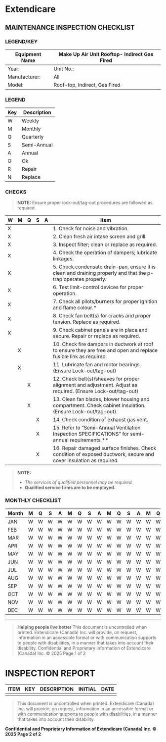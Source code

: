 # Extendicare
## MAINTENANCE INSPECTION CHECKLIST

### LEGEND/KEY
| Equipment Name                     | Make Up Air Unit Rooftop- Indirect Gas Fired |
|------------------------------------|-----------------------------------------------|
| Year:                              | Unit No.:                                    |
| Manufacturer:                      | All                                          |
| Model:                             | Roof-top, Indirect, Gas Fired                |

### LEGEND
| Key | Description      |
|-----|------------------|
| W   | Weekly           |
| M   | Monthly          |
| Q   | Quarterly        |
| S   | Semi-Annual      |
| A   | Annual           |
| O   | Ok               |
| R   | Repair           |
| N   | Replace          |

### CHECKS
> **NOTE:** Ensure proper lock-out/tag-out procedures are followed as required.

| W | M | Q | S | A | Item                                                                 |
|---|---|---|---|---|----------------------------------------------------------------------|
| X |   |   |   |   | 1. Check for noise and vibration.                                   |
| X |   |   |   |   | 2. Clean fresh air intake screen and grill.                        |
| X |   |   |   |   | 3. Inspect filter; clean or replace as required.                  |
| X |   |   |   |   | 4. Check the operation of dampers; lubricate linkages.           |
| X |   |   |   |   | 5. Check condensate drain-pan, ensure it is clean and draining properly and that the p-trap operates properly. |
| X |   |   |   |   | 6. Test limit-control devices for proper operation.              |
| X |   |   |   |   | 7. Check all pilots/burners for proper ignition and flame colour.* |
| X |   |   |   |   | 8. Check fan belt(s) for cracks and proper tension. Replace as required. |
| X |   |   |   |   | 9. Check cabinet panels are in place and secure. Repair or replace as required. |
|   | X |   |   |   | 10. Check fire dampers in ductwork at roof to ensure they are free and open and replace fusible link as required. |
|   | X |   |   |   | 11. Lubricate fan and motor bearings. (Ensure Lock-out/tag-out)   |
|   |   | X |   |   | 12. Check belt(s)/sheaves for proper alignment and adjustment. Adjust as required. (Ensure Lock-out/tag-out) |
|   |   | X |   |   | 13. Clean fan blades, blower housing and compartment. Check cabinet insulation. (Ensure Lock-out/tag-out) |
|   |   |   | X |   | 14. Check condition of exhaust gas vent.                          |
|   |   |   | X |   | 15. Refer to “Semi-Annual Ventilation Inspection SPECIFICATIONS” for semi-annual requirements ** |
|   |   |   | X |   | 16. Repair damaged surface finishes. Check condition of exposed ductwork, secure and cover insulation as required. |

> **NOTE:**
> - *The services of qualified personnel may be required.*
> - **Qualified service firms are to be employed.**

### MONTHLY CHECKLIST
| Month | M | Q | S | A | M | Q | S | A | M | Q | S | A | M | Q | S | A | M | Q | S | A |
|-------|---|---|---|---|---|---|---|---|---|---|---|---|---|---|---|---|---|---|---|---|
| JAN   | W | W | W | W | W | W | W | W | W | W | W | W | W | W | W | W | W | W | W | W |
| FEB   | W | W | W | W | W | W | W | W | W | W | W | W | W | W | W | W | W | W | W | W |
| MAR   | W | W | W | W | W | W | W | W | W | W | W | W | W | W | W | W | W | W | W | W |
| APR   | W | W | W | W | W | W | W | W | W | W | W | W | W | W | W | W | W | W | W | W |
| MAY   | W | W | W | W | W | W | W | W | W | W | W | W | W | W | W | W | W | W | W | W |
| JUN   | W | W | W | W | W | W | W | W | W | W | W | W | W | W | W | W | W | W | W | W |
| JUL   | W | W | W | W | W | W | W | W | W | W | W | W | W | W | W | W | W | W | W | W |
| AUG   | W | W | W | W | W | W | W | W | W | W | W | W | W | W | W | W | W | W | W | W |
| SEP   | W | W | W | W | W | W | W | W | W | W | W | W | W | W | W | W | W | W | W | W |
| OCT   | W | W | W | W | W | W | W | W | W | W | W | W | W | W | W | W | W | W | W | W |
| NOV   | W | W | W | W | W | W | W | W | W | W | W | W | W | W | W | W | W | W | W | W |
| DEC   | W | W | W | W | W | W | W | W | W | W | W | W | W | W | W | W | W | W | W | W |

----

> **Helplng people live better**
> This document is uncontrolled when printed. Extendicare (Canada) Inc. will provide, on request, information in an accessible format or with communication supports to people with disabilities, in a manner that takes into account their disability.
> Confidential and Proprietary Information of Extendicare (Canada) Inc. © 2025
> Page 1 of 2

# INSPECTION REPORT

| ITEM | KEY | DESCRIPTION | INITIAL | DATE |
|------|-----|-------------|---------|------|
|      |     |             |         |      |

> This document is uncontrolled when printed. Extendicare (Canada) Inc. will provide, on request, information in an accessible format or with communication supports to people with disabilities, in a manner that takes into account their disability.

**Confidential and Proprietary Information of Extendicare (Canada) Inc. © 2025**
**Page 2 of 2**